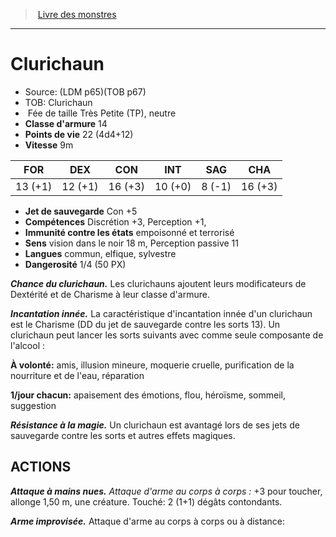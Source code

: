 ﻿> [Livre des monstres](tome_of_beasts_old.md)

---

# Clurichaun

- Source: (LDM p65)(TOB p67)
- TOB: Clurichaun
-  Fée de taille Très Petite (TP), neutre
- **Classe d'armure** 14
- **Points de vie** 22 (4d4+12)
- **Vitesse** 9m

|FOR|DEX|CON|INT|SAG|CHA|
|---|---|---|---|---|---|
|13 (+1)|12 (+1)|16 (+3)|10 (+0)|8 (-1)|16 (+3)|

- **Jet de sauvegarde** Con +5
- **Compétences** Discrétion +3, Perception +1,
- **Immunité contre les états** empoisonné et terrorisé
- **Sens** vision dans le noir 18 m, Perception passive 11
- **Langues** commun, elfique, sylvestre
- **Dangerosité** 1/4 (50 PX)

**_Chance du clurichaun._** Les clurichauns ajoutent leurs modificateurs de Dextérité et de Charisme à leur classe d'armure.

**_Incantation innée._** La caractéristique d'incantation innée d'un clurichaun est le Charisme (DD du jet de sauvegarde contre les sorts 13). Un clurichaun peut lancer les sorts suivants avec comme seule composante de l'alcool :

**À volonté:** amis, illusion mineure, moquerie cruelle, purification de la nourriture et de l'eau, réparation

**1/jour chacun:** apaisement des émotions, flou, héroïsme, sommeil, suggestion

**_Résistance à la magie._** Un clurichaun est avantagé lors de ses jets de sauvegarde contre les sorts et autres effets magiques.

## ACTIONS

**_Attaque à mains nues._** _Attaque d'arme au corps à corps :_ +3 pour toucher, allonge 1,50 m, une créature. Touché: 2 (1+1) dégâts contondants.

**_Arme improvisée._** Attaque d'arme au corps à corps ou à distance:

